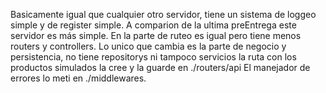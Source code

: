 Basicamente igual que cualquier otro servidor, tiene un sistema de loggeo simple y de register simple.
A comparion de la ultima preEntrega este servidor es más simple.
En la parte de ruteo es igual pero tiene menos routers y controllers.
Lo unico que cambia es la parte de negocio y persistencia, no tiene repositorys ni tampoco servicios
la ruta con los productos simulados la cree y la guarde en ./routers/api
El manejador de errores lo meti en ./middlewares.
